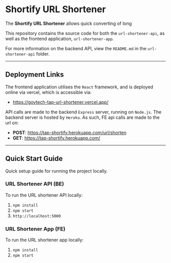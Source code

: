 # Shortify URL Shortener

The **Shortify URL Shortener** allows quick converting of long

This repository contains the source code for both the `url-shortener-api`, as well as the frontend application, `url-shortener-app`.

For more information on the backend API, view the `README.md` in the `url-shortener-api` folder.

---

## Deployment Links

The frontend application utilises the `React` framework, and is deployed online via vercel, which is accessible via:

- https://govtech-tap-url-shortener.vercel.app/

API calls are made to the backend `Express` server, running on `Node.js`. The backend server is hosted by `Heroku`. As such, FE api calls are made to the url on:

- **POST**: https://tap-shortify.herokuapp.com/url/shorten
- **GET**: https://tap-shortify.herokuapp.com/

---

## Quick Start Guide

Quick setup guide for running the project locally.

### URL Shortener API (BE)

To run the URL shortener API locally:

1. `npm install`
1. `npm start`
1. `http://localhost:5000`

### URL Shortener App (FE)

To run the URL shortener app locally:

1. `npm install`
1. `npm start`
